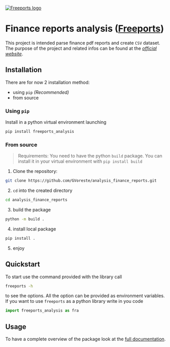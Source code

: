 [![Freeports logo](https://www.freeports.org/assets/logo/complete.svg)](https://www.freeports.org)
# Finance reports analysis ([Freeports](https://www.freeports.org))
This project is intended parse finance pdf reports and create `CSV` dataset.
The purpose of the project and related infos can be found at the [*official website*](https://www.freeports.org).

## Installation
There are for now 2 installation method:
- using `pip` *(Recommended)*
- from source
### Using `pip`
Install in a python virtual environment launching
```bash
pip install freeports_analysis
```
### From source
> Requirements:
> You need to have the python `build` package. 
> You can install it in your virtual environment with `pip install build`
1. Clone the repository:
```bash
git clone https://github.com/GVoreste/analysis_finance_reports.git
```
2. `cd` into the created directory
```bash
cd analysis_finance_reports
```
3. build the package
```bash
python -m build .
```
4. install local package
```bash
pip install .
```
5. enjoy


## Quickstart
To start use the command provided with the library call
```bash
freeports -h
```
to see the options. All the option can be provided as environment variables.
If you want to use `freeports` as a python library write in you code
```python
import freeports_analysis as fra
```

## Usage
To have a complete overview of the package look at the [full documentation](https://docs.freeports.org).
